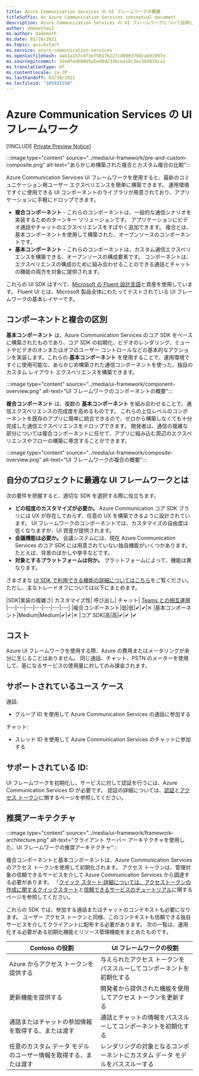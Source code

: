 ```yaml
---
title: Azure Communication Services の UI フレームワークの概要
titleSuffix: An Azure Communication Services conceptual document
description: Azure Communication Services の UI フレームワークについて説明します
author: ddematheu2
ms.author: dademath
ms.date: 03/10/2021
ms.topic: quickstart
ms.service: azure-communication-services
ms.openlocfilehash: 4ab1a157cdf3ef5017b227cd090379dcab91997e
ms.sourcegitcommit: 32e0fedb80b5a5ed0d2336cea18c3ec3b5015ca1
ms.translationtype: HT
ms.contentlocale: ja-JP
ms.lasthandoff: 03/30/2021
ms.locfileid: "105931558"
---
```

# <a name="azure-communication-services-ui-framework"></a>Azure Communication Services の UI フレームワーク

[!INCLUDE [Private Preview Notice](../../includes/private-preview-include.md)]

:::image type="content" source="../media/ui-framework/pre-and-custom-composite.png" alt-text="あらかじめ構築された複合とカスタム複合の比較":::

Azure Communication Services UI フレームワークを使用すると、最新のコミュニケーション用ユーザー エクスペリエンスを簡単に構築できます。 運用環境ですぐに使用できる UI コンポーネントのライブラリが用意されており、アプリケーションに手軽にドロップできます。

- **複合コンポーネント** - これらのコンポーネントは、一般的な通信シナリオを実装するためのターンキー ソリューションです。 アプリケーションにビデオ通話やチャットのエクスペリエンスをすばやく追加できます。 複合とは、基本コンポーネントを使用して構築された、オープンソースのコンポーネントです。
- **基本コンポーネント** - これらのコンポーネントは、カスタム通信エクスペリエンスを構築できる、オープンソースの構成要素です。 コンポーネントは、エクスペリエンスの構成のために組み合わせることのできる通話とチャットの機能の両方を対象に提供されます。 

これらの UI SDK はすべて、[Microsoft の Fluent 設計言語](https://developer.microsoft.com/fluentui/)と資産を使用しています。 Fluent UI とは、Microsoft 製品全体にわたってテストされている UI フレームワークの基本レイヤーです。

## <a name="differentiating-components-and-composites"></a>**コンポーネントと複合の区別**

**基本コンポーネント** は、Azure Communication Services のコア SDK をベースに構築されたものであり、コア SDK の初期化、ビデオのレンダリング、ミュートやビデオのオンまたはオフのユーザー コントロールなどの基本的なアクションを実装します。これらの **基本コンポーネント** を使用することで、運用環境ですぐに使用可能な、あらかじめ構築された通信コンポーネントを使った、独自のカスタム レイアウト エクスペリエンスを構築できます。

:::image type="content" source="../media/ui-framework/component-overview.png" alt-text="UI フレームワークのコンポーネントの概要":::

**複合コンポーネント** は、複数の **基本コンポーネント** を組み合わせることで、通信エクスペリエンスの完成度を高めるものです。 これらの上位レベルのコンポーネントを既存のアプリに簡単に統合できるので、ゼロから構築しなくても十分完成した通信エクスペリエンスをドロップできます。 開発者は、通信の複雑な部分については複合コンポーネントに任せて、アプリに組み込む周辺のエクスペリエンスやフローの構築に専念することができます。

:::image type="content" source="../media/ui-framework/composite-overview.png" alt-text="UI フレームワークの複合の概要":::

## <a name="what-ui-framework-is-best-for-my-project"></a>自分のプロジェクトに最適な UI フレームワークとは

次の要件を把握すると、適切な SDK を選択する際に役立ちます。

- **どの程度のカスタマイズが必要か。** Azure Communication コア SDK ブラリには UX が存在しておらず、任意の UX を構築できるように設計されています。 UI フレームワークのコンポーネントでは、カスタマイズの自由度は低くなりますが、UI 資産が提供されます。
- **会議機能は必要か。** 会議システムには、現在 Azure Communication Services のコア SDK には用意されていない独自機能がいくつかあります。たとえば、背景のぼかしや挙手などです。
- **対象とするプラットフォームは何か。** プラットフォームによって、機能は異なります。

さまざまな [UI SDK で利用できる機能の詳細についてはこちら](ui-sdk-features.md)をご覧ください。ただし、主なトレードオフについては以下にまとめます。

|SDK|実装の複雑さ|   カスタマイズ性|  呼び出し| チャット| [Teams との相互運用](./../teams-interop.md)
|---|---|---|---|---|---|---|
|複合コンポーネント|低|低|✔|✔|✕
|基本コンポーネント|Medium|Medium|✔|✔|✕
|コア SDK|高|高|✔|✔ |✔

## <a name="cost"></a>コスト

Azure UI フレームワークを使用する際、Azure の費用またはメータリングが余分に生じることはありません。 同じ通話、チャット、PSTN のメーターを使用して、基になるサービスの使用量に対してのみ課金されます。

## <a name="supported-use-cases"></a>サポートされているユース ケース

通話:

- グループ ID を使用して Azure Communication Services の通話に参加する

チャット:

- スレッド ID を使用して Azure Communication Services のチャットに参加する

## <a name="supported-identities"></a>サポートされている ID:

UI フレームワークを初期化し、サービスに対して認証を行うには、Azure Communication Services ID が必要です。 認証の詳細については、[認証](../authentication.md)と[アクセス トークン](../../quickstarts/access-tokens.md)に関するページを参照してください。


## <a name="recommended-architecture"></a>推奨アーキテクチャ 

:::image type="content" source="../media/ui-framework/framework-architecture.png" alt-text="クライアント サーバー アーキテクチャを使用した、UI フレームワークの推奨アーキテクチャ":::

複合コンポーネントと基本コンポーネントは、Azure Communication Services のアクセス トークンを使用して初期化されます。 アクセス トークンは、管理対象の信頼できるサービスを介して Azure Communication Services から調達する必要があります。 「[クイック スタート:詳細については、アクセストークンの作成に関するクイックスタート](../../quickstarts/access-tokens.md)と[信頼できるサービスのチュートリアル](../../tutorials/trusted-service-tutorial.md)に関するページを参照してください。

これらの SDK では、参加する通話またはチャットのコンテキストも必要になります。 ユーザー アクセス トークンと同様、このコンテキストも信頼できる独自サービスを介してクライアントに配布する必要があります。 次の一覧は、運用化する必要がある初期化機能とリソース管理機能をまとめたものです。

| Contoso の役割                                 | UI フレームワークの役割                         |
|----------------------------------------------------------|-----------------------------------------------------------------|
| Azure からアクセス トークンを提供する                    | 与えられたアクセス トークンをパススルーしてコンポーネントを初期化する        |
| 更新機能を提供する                                 | 開発者から提供された機能を使用してアクセス トークンを更新する          |
| 通話またはチャットの参加情報を取得する、または渡す          | 通話とチャットの情報をパススルーしてコンポーネントを初期化する |
| 任意のカスタム データ モデルのユーザー情報を取得する、または渡す | レンダリングの対象となるコンポーネントにカスタム データ モデルをパススルーする          |
